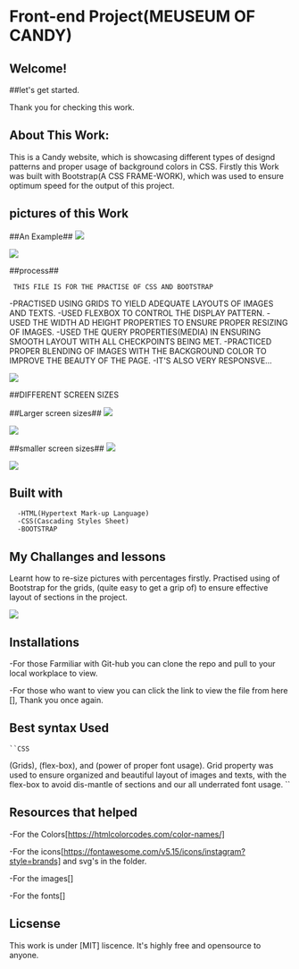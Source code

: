 # Front-end Project(MEUSEUM OF CANDY)

 ## Welcome!

 ##let's get started.

 Thank you for checking this work.

 ## About This Work:
   This is a Candy website, which is showcasing different types of designd patterns and proper usage of background colors in CSS. Firstly this Work was built with Bootstrap(A CSS FRAME-WORK), which was used to ensure optimum speed for the output of this project.

## pictures of this Work
 ##An Example##
<img src="picels1.png">

<img src="picels10.png">

 ##process##

     THIS FILE IS FOR THE PRACTISE OF CSS AND BOOTSTRAP
 -PRACTISED USING GRIDS TO YIELD ADEQUATE LAYOUTS OF IMAGES AND TEXTS.
 -USED FLEXBOX TO CONTROL THE DISPLAY PATTERN.
 -USED THE WIDTH AD HEIGHT PROPERTIES TO ENSURE PROPER RESIZING OF IMAGES.
 -USED THE QUERY PROPERTIES(MEDIA) IN ENSURING SMOOTH LAYOUT WITH ALL CHECKPOINTS BEING MET.
 -PRACTICED PROPER BLENDING OF IMAGES WITH THE BACKGROUND COLOR TO IMPROVE THE BEAUTY OF THE PAGE.
 -IT'S ALSO VERY RESPONSVE...


<img src="picels4.png">

##DIFFERENT SCREEN SIZES

 ##Larger screen sizes##
<img src="picels1.png">

<img src="picels10.png">


 ##smaller screen sizes##
<img src="picels5.png">

<img src="picels6.png">


  ## Built with         
      -HTML(Hypertext Mark-up Language)
      -CSS(Cascading Styles Sheet)
      -BOOTSTRAP


  ## My Challanges and lessons
   Learnt how to re-size pictures with percentages firstly. Practised using of Bootstrap for the grids, (quite easy to get a grip of) to ensure effective layout of sections in the project.

   <img src="picels10.png">

   ## Installations
   -For those Farmiliar with Git-hub you can clone the repo and pull to your local workplace to view.

   -For those who want to view you can click the link to view the file from here [], Thank you once again.
  

   ## Best syntax Used

    ``CSS
   (Grids), (flex-box), and (power of proper font usage).
  Grid property was used to ensure organized and beautiful layout of images and texts, with the flex-box to avoid dis-mantle of sections and our all underrated font usage.
   ``

   ## Resources that helped ##
   -For the Colors[https://htmlcolorcodes.com/color-names/]

   -For the icons[https://fontawesome.com/v5.15/icons/instagram?style=brands] and svg's in the folder.

  -For the images[]

  -For the fonts[]


 ## Licsense 
   This work is under [MIT] liscence. It's highly free and opensource to anyone.
